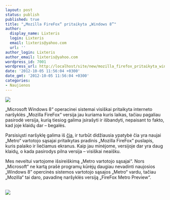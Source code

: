 ```yaml
---
layout: post
status: publish
published: true
title: "„Mozilla FireFox“ pritaikyta „Windows 8”"
author:
  display_name: Lixteris
  login: Lixteris
  email: lixteris@yahoo.com
  url: ''
author_login: Lixteris
author_email: lixteris@yahoo.com
wordpress_id: 7001
wordpress_url: http://localhost/site/new/mozilla_firefox_pritaikyta_windows_8/
date: '2012-10-05 11:56:04 +0300'
date_gmt: '2012-10-05 11:56:04 +0300'
categories:
- Naujienos
---
```

<p><div class="imgright"><img src="http://technews.lt/upload/firefox_logoo.jpg"  /></div></p>
<p>
	&bdquo;Microsoft Windows 8&ldquo; operacinei sistemai visi&scaron;kai pritaikyta interneto nar&scaron;yklės &bdquo;Mozilla FireFox&ldquo; versija jau kuriama kuris laikas, tačiau pagaliau pasirodė versija, kurią tiesiog galima įsira&scaron;yti ir i&scaron;bandyti, nepaisant to fakto, kad joje klaidų dar &ndash; begalės.</p>
<p>
	Parsisiųsti nar&scaron;yklę galima i&scaron; <a class="ns" href="http://ftp.mozilla.org/pub/mozilla.org/firefox/nightly/latest-elm/firefox-18.0a1.en-US.win32.installer.exe">čia</a>, ir turbūt didžiausia ypatybė čia yra naujai &bdquo;Metro&ldquo; vartotojo sąsajai pritaikytas pradinis &bdquo;Mozilla FireFox&ldquo; puslapis, kuris palaiko ir liečiamus ekranus. Kaip jau minėjome, versijoje dar yra daug klaidų, o kada pasirodys pilna versija &ndash; visi&scaron;kai neai&scaron;ku.</p>
<p>
	Mes neveltui vartojome i&scaron;sirei&scaron;kimą &bdquo;Metro vartotojo sąsajai&ldquo;. Nors &bdquo;Microsoft&ldquo; ne kartą pra&scaron;ė programų kūrėjų daugiau nevadinti naujosios &bdquo;Windows 8&rdquo; opercinės sistemos vartotojo sąsajos &bdquo;Metro&ldquo; vardu, tačiau &bdquo;Mozilla&ldquo; tai daro, pavadinę nar&scaron;yklės versiją &bdquo;FireFox Metro Preview&ldquo;.</p>
<p>
	<br /><img src="http://technews.lt/upload/ff-win8-il.jpg" /></p>
